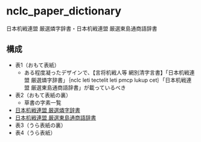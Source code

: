 # nclc_paper_dictionary
日本机戦連盟 厳選燐字辞書・日本机戦連盟 厳選東島通商語辞書

## 構成

- 表1（おもて表紙）
    - ある程度凝ったデザインで、【言将机戦人等 網別清字言書】「日本机戦連盟 厳選燐字辞書」｛nclc leti tectelit leti pmcp lukup cet｝「日本机戦連盟 厳選東島通商語辞書」が載っているべき
- 表2（おもて表紙の裏）
    - 草書の字素一覧
- [日本机戦連盟 厳選燐字辞書](https://github.com/sozysozbot/linzklar_paper_dictionary)
- [日本机戦連盟 厳選東島通商語辞書](https://github.com/sozysozbot/pmcp_50on/tree/master/dictionary)
- 表3（うら表紙の裏）
- 表4（うら表紙）

